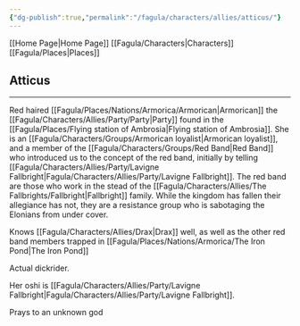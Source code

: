 ```yaml
---
{"dg-publish":true,"permalink":"/fagula/characters/allies/atticus/"}
---
```


[[Home Page\|Home Page]]
[[Fagula/Characters\|Characters]]
[[Fagula/Places\|Places]]

Atticus
--
___
Red haired [[Fagula/Places/Nations/Armorica/Armorican\|Armorican]] the [[Fagula/Characters/Allies/Party/Party\|Party]] found in the [[Fagula/Places/Flying station of Ambrosia\|Flying station of Ambrosia]]. She is an [[Fagula/Characters/Groups/Armorican loyalist\|Armorican loyalist]], and a member of the [[Fagula/Characters/Groups/Red Band\|Red Band]] who introduced us to the concept of the red band, initially by telling [[Fagula/Characters/Allies/Party/Lavigne Fallbright\|Fagula/Characters/Allies/Party/Lavigne Fallbright]]. The red band are those who work in the stead of the [[Fagula/Characters/Allies/The Fallbrights/Fallbright\|Fallbright]] family. While the kingdom has fallen their allegiance has not, they are a resistance group who is sabotaging the Elonians from under cover.

Knows [[Fagula/Characters/Allies/Drax\|Drax]] well, as well as the other red band members trapped in [[Fagula/Places/Nations/Armorica/The Iron Pond\|The Iron Pond]]

Actual dickrider.

Her oshi is [[Fagula/Characters/Allies/Party/Lavigne Fallbright\|Fagula/Characters/Allies/Party/Lavigne Fallbright]].

Prays to an unknown god
